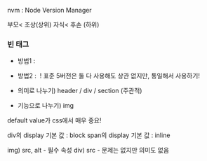 nvm : Node Version Manager

부모< 조상(상위)
자식< 후손 (하위)

### 빈 태그
- 방법1 : <img>
- 방법2 : <img/>
! 표준 5버전은 둘 다 사용해도 상관 없지만, 통일해서 사용하기!

- 의미로 나누기) header / div / section (주관적)
- 기능으로 나누기) img

default value가 css에서 매우 중요!

div의 display 기본 값 : block
span의 display 기본 값 : inline

img) src, alt - 필수 속성
div) src - 문제는 없지만 의미도 없음
